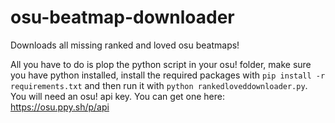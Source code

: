 # osu-beatmap-downloader
Downloads all missing ranked and loved osu beatmaps!

All you have to do is plop the python script in your osu! folder, make sure you have python installed, install the required packages with `pip install -r requirements.txt` and then run it with `python rankedloveddownloader.py`. You will need an osu! api key. You can get one here: https://osu.ppy.sh/p/api
